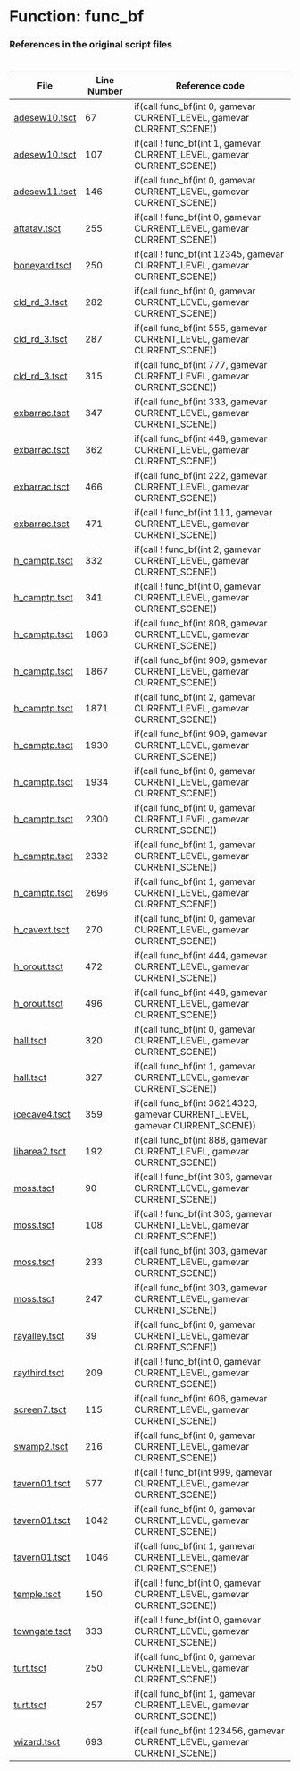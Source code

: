 # Function: func_bf
### References in the original script files

#

| File | Line Number | Reference code |
| --- | --- | --- |
| [adesew10.tsct](../../../out/adesew10.tsct#L67) | 67 | if(call func_bf(int 0, gamevar CURRENT_LEVEL, gamevar CURRENT_SCENE)) |
| [adesew10.tsct](../../../out/adesew10.tsct#L107) | 107 | if(call ! func_bf(int 1, gamevar CURRENT_LEVEL, gamevar CURRENT_SCENE)) |
| [adesew11.tsct](../../../out/adesew11.tsct#L146) | 146 | if(call func_bf(int 0, gamevar CURRENT_LEVEL, gamevar CURRENT_SCENE)) |
| [aftatav.tsct](../../../out/aftatav.tsct#L255) | 255 | if(call ! func_bf(int 0, gamevar CURRENT_LEVEL, gamevar CURRENT_SCENE)) |
| [boneyard.tsct](../../../out/boneyard.tsct#L250) | 250 | if(call ! func_bf(int 12345, gamevar CURRENT_LEVEL, gamevar CURRENT_SCENE)) |
| [cld_rd_3.tsct](../../../out/cld_rd_3.tsct#L282) | 282 | if(call func_bf(int 0, gamevar CURRENT_LEVEL, gamevar CURRENT_SCENE)) |
| [cld_rd_3.tsct](../../../out/cld_rd_3.tsct#L287) | 287 | if(call func_bf(int 555, gamevar CURRENT_LEVEL, gamevar CURRENT_SCENE)) |
| [cld_rd_3.tsct](../../../out/cld_rd_3.tsct#L315) | 315 | if(call func_bf(int 777, gamevar CURRENT_LEVEL, gamevar CURRENT_SCENE)) |
| [exbarrac.tsct](../../../out/exbarrac.tsct#L347) | 347 | if(call func_bf(int 333, gamevar CURRENT_LEVEL, gamevar CURRENT_SCENE)) |
| [exbarrac.tsct](../../../out/exbarrac.tsct#L362) | 362 | if(call func_bf(int 448, gamevar CURRENT_LEVEL, gamevar CURRENT_SCENE)) |
| [exbarrac.tsct](../../../out/exbarrac.tsct#L466) | 466 | if(call func_bf(int 222, gamevar CURRENT_LEVEL, gamevar CURRENT_SCENE)) |
| [exbarrac.tsct](../../../out/exbarrac.tsct#L471) | 471 | if(call ! func_bf(int 111, gamevar CURRENT_LEVEL, gamevar CURRENT_SCENE)) |
| [h_camptp.tsct](../../../out/h_camptp.tsct#L332) | 332 | if(call ! func_bf(int 2, gamevar CURRENT_LEVEL, gamevar CURRENT_SCENE)) |
| [h_camptp.tsct](../../../out/h_camptp.tsct#L341) | 341 | if(call ! func_bf(int 0, gamevar CURRENT_LEVEL, gamevar CURRENT_SCENE)) |
| [h_camptp.tsct](../../../out/h_camptp.tsct#L1863) | 1863 | if(call func_bf(int 808, gamevar CURRENT_LEVEL, gamevar CURRENT_SCENE)) |
| [h_camptp.tsct](../../../out/h_camptp.tsct#L1867) | 1867 | if(call func_bf(int 909, gamevar CURRENT_LEVEL, gamevar CURRENT_SCENE)) |
| [h_camptp.tsct](../../../out/h_camptp.tsct#L1871) | 1871 | if(call func_bf(int 2, gamevar CURRENT_LEVEL, gamevar CURRENT_SCENE)) |
| [h_camptp.tsct](../../../out/h_camptp.tsct#L1930) | 1930 | if(call func_bf(int 909, gamevar CURRENT_LEVEL, gamevar CURRENT_SCENE)) |
| [h_camptp.tsct](../../../out/h_camptp.tsct#L1934) | 1934 | if(call func_bf(int 0, gamevar CURRENT_LEVEL, gamevar CURRENT_SCENE)) |
| [h_camptp.tsct](../../../out/h_camptp.tsct#L2300) | 2300 | if(call func_bf(int 0, gamevar CURRENT_LEVEL, gamevar CURRENT_SCENE)) |
| [h_camptp.tsct](../../../out/h_camptp.tsct#L2332) | 2332 | if(call func_bf(int 1, gamevar CURRENT_LEVEL, gamevar CURRENT_SCENE)) |
| [h_camptp.tsct](../../../out/h_camptp.tsct#L2696) | 2696 | if(call func_bf(int 1, gamevar CURRENT_LEVEL, gamevar CURRENT_SCENE)) |
| [h_cavext.tsct](../../../out/h_cavext.tsct#L270) | 270 | if(call func_bf(int 0, gamevar CURRENT_LEVEL, gamevar CURRENT_SCENE)) |
| [h_orout.tsct](../../../out/h_orout.tsct#L472) | 472 | if(call func_bf(int 444, gamevar CURRENT_LEVEL, gamevar CURRENT_SCENE)) |
| [h_orout.tsct](../../../out/h_orout.tsct#L496) | 496 | if(call func_bf(int 448, gamevar CURRENT_LEVEL, gamevar CURRENT_SCENE)) |
| [hall.tsct](../../../out/hall.tsct#L320) | 320 | if(call func_bf(int 0, gamevar CURRENT_LEVEL, gamevar CURRENT_SCENE)) |
| [hall.tsct](../../../out/hall.tsct#L327) | 327 | if(call func_bf(int 1, gamevar CURRENT_LEVEL, gamevar CURRENT_SCENE)) |
| [icecave4.tsct](../../../out/icecave4.tsct#L359) | 359 | if(call func_bf(int 36214323, gamevar CURRENT_LEVEL, gamevar CURRENT_SCENE)) |
| [libarea2.tsct](../../../out/libarea2.tsct#L192) | 192 | if(call func_bf(int 888, gamevar CURRENT_LEVEL, gamevar CURRENT_SCENE)) |
| [moss.tsct](../../../out/moss.tsct#L90) | 90 | if(call ! func_bf(int 303, gamevar CURRENT_LEVEL, gamevar CURRENT_SCENE)) |
| [moss.tsct](../../../out/moss.tsct#L108) | 108 | if(call ! func_bf(int 303, gamevar CURRENT_LEVEL, gamevar CURRENT_SCENE)) |
| [moss.tsct](../../../out/moss.tsct#L233) | 233 | if(call func_bf(int 303, gamevar CURRENT_LEVEL, gamevar CURRENT_SCENE)) |
| [moss.tsct](../../../out/moss.tsct#L247) | 247 | if(call func_bf(int 303, gamevar CURRENT_LEVEL, gamevar CURRENT_SCENE)) |
| [rayalley.tsct](../../../out/rayalley.tsct#L39) | 39 | if(call func_bf(int 0, gamevar CURRENT_LEVEL, gamevar CURRENT_SCENE)) |
| [raythird.tsct](../../../out/raythird.tsct#L209) | 209 | if(call ! func_bf(int 0, gamevar CURRENT_LEVEL, gamevar CURRENT_SCENE)) |
| [screen7.tsct](../../../out/screen7.tsct#L115) | 115 | if(call func_bf(int 606, gamevar CURRENT_LEVEL, gamevar CURRENT_SCENE)) |
| [swamp2.tsct](../../../out/swamp2.tsct#L216) | 216 | if(call func_bf(int 0, gamevar CURRENT_LEVEL, gamevar CURRENT_SCENE)) |
| [tavern01.tsct](../../../out/tavern01.tsct#L577) | 577 | if(call ! func_bf(int 999, gamevar CURRENT_LEVEL, gamevar CURRENT_SCENE)) |
| [tavern01.tsct](../../../out/tavern01.tsct#L1042) | 1042 | if(call func_bf(int 0, gamevar CURRENT_LEVEL, gamevar CURRENT_SCENE)) |
| [tavern01.tsct](../../../out/tavern01.tsct#L1046) | 1046 | if(call func_bf(int 1, gamevar CURRENT_LEVEL, gamevar CURRENT_SCENE)) |
| [temple.tsct](../../../out/temple.tsct#L150) | 150 | if(call ! func_bf(int 0, gamevar CURRENT_LEVEL, gamevar CURRENT_SCENE)) |
| [towngate.tsct](../../../out/towngate.tsct#L333) | 333 | if(call ! func_bf(int 0, gamevar CURRENT_LEVEL, gamevar CURRENT_SCENE)) |
| [turt.tsct](../../../out/turt.tsct#L250) | 250 | if(call func_bf(int 0, gamevar CURRENT_LEVEL, gamevar CURRENT_SCENE)) |
| [turt.tsct](../../../out/turt.tsct#L257) | 257 | if(call func_bf(int 1, gamevar CURRENT_LEVEL, gamevar CURRENT_SCENE)) |
| [wizard.tsct](../../../out/wizard.tsct#L693) | 693 | if(call func_bf(int 123456, gamevar CURRENT_LEVEL, gamevar CURRENT_SCENE)) |
